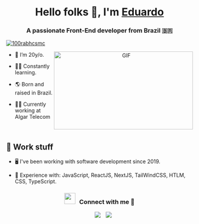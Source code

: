 <h1 align="center">Hello folks 👋, I'm <a href="" target="blank">
Eduardo</a></h1>
<h3 align="center">A passionate Front-End developer from Brazil &#127463;&#127479;</h3>

<p align="left"> <a href="https://twitter.com/slmeduardo" target="blank"><img src="https://img.shields.io/twitter/follow/slmeduardo?logo=twitter&style=for-the-badge" alt="100rabhcsmc" /></a> </p>

<a target="_blank" align="center">
  <img align="right" top="500" height="210.9375px" width="375" alt="GIF" src="https://media4.giphy.com/media/zOvBKUUEERdNm/giphy.gif?cid=ecf05e479xrbz03jjm9l5he706wjg3h89pmlq51fznokutgc&rid=giphy.gif&ct=g">
</a>

- 👦 I’m 20y/o.

- 🧑‍💻 Constantly learning. 

- 🌎 Born and raised in Brazil.

- 🧑‍💼 Currently working at Algar Telecom

<br/>

## 👜 Work stuff
- 🖥️ I've been working with software development since 2019.

- 🧠 Experience with: JavaScript, ReactJS, NextJS, TailWindCSS, HTLM, CSS, TypeScript.


<h3 align="center" > <img src="https://media.giphy.com/media/iY8CRBdQXODJSCERIr/giphy.gif" width="30" height="30" style="margin-right: 10px;">Connect with me 🤝 </h3>

<p align="center">

 <div align="center"  class="icons-social" style="margin-left: 10px;">
        <a style="margin-left: 10px;"  target="_blank" href="https://www.linkedin.com/in/eduardo-cardoso-46695a238/">
			<img src="https://img.icons8.com/doodle/40/000000/linkedin--v2.png"></a>
        <a style="margin-left: 10px;" target="_blank" href="https://github.com/slmeduardo">
		<img src="https://img.icons8.com/doodle/40/000000/github--v1.png"></a>
      </div>

</p>



